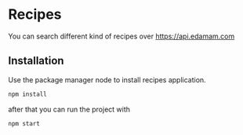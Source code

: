 # Recipes

You can search different kind of recipes over https://api.edamam.com

## Installation

Use the package manager node to install recipes application.

```bash
npm install
```

after that you can run the project with
```bash
npm start
```